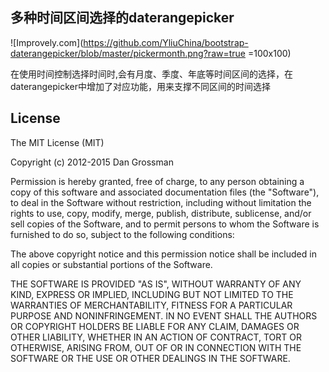 ## 多种时间区间选择的daterangepicker
![Improvely.com](https://github.com/YliuChina/bootstrap-daterangepicker/blob/master/pickermonth.png?raw=true  =100x100)

在使用时间控制选择时间时,会有月度、季度、年底等时间区间的选择，在daterangepicker中增加了对应功能，用来支撑不同区间的时间选择


## License

The MIT License (MIT)

Copyright (c) 2012-2015 Dan Grossman

Permission is hereby granted, free of charge, to any person obtaining a copy
of this software and associated documentation files (the "Software"), to deal
in the Software without restriction, including without limitation the rights
to use, copy, modify, merge, publish, distribute, sublicense, and/or sell
copies of the Software, and to permit persons to whom the Software is
furnished to do so, subject to the following conditions:

The above copyright notice and this permission notice shall be included in
all copies or substantial portions of the Software.

THE SOFTWARE IS PROVIDED "AS IS", WITHOUT WARRANTY OF ANY KIND, EXPRESS OR
IMPLIED, INCLUDING BUT NOT LIMITED TO THE WARRANTIES OF MERCHANTABILITY,
FITNESS FOR A PARTICULAR PURPOSE AND NONINFRINGEMENT. IN NO EVENT SHALL THE
AUTHORS OR COPYRIGHT HOLDERS BE LIABLE FOR ANY CLAIM, DAMAGES OR OTHER
LIABILITY, WHETHER IN AN ACTION OF CONTRACT, TORT OR OTHERWISE, ARISING FROM,
OUT OF OR IN CONNECTION WITH THE SOFTWARE OR THE USE OR OTHER DEALINGS IN
THE SOFTWARE.
